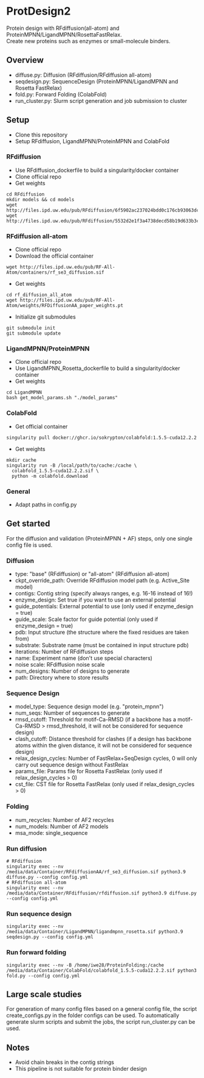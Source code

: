 # ProtDesign2
Protein design with RFdiffusion(all-atom) and ProteinMPNN/LigandMPNN/RosettaFastRelax.\
Create new proteins such as enzymes or small-molecule binders.

## Overview
- diffuse.py: Diffusion (RFdiffusion/RFdiffusion all-atom)
- seqdesign.py: SequenceDesign (ProteinMPNN/LigandMPNN and Rosetta FastRelax)
- fold.py: Forward Folding (ColabFold)
- run_cluster.py: Slurm script generation and job submission to cluster

## Setup

- Clone this repository
- Setup RFdiffusion, LigandMPNN/ProteinMPNN and ColabFold

### RFdiffusion
- Use RFdiffusion_dockerfile to build a singularity/docker container
- Clone official repo
- Get weights
```
cd RFdiffusion
mkdir models && cd models
wget http://files.ipd.uw.edu/pub/RFdiffusion/6f5902ac237024bdd0c176cb93063dc4/Base_ckpt.pt
wget http://files.ipd.uw.edu/pub/RFdiffusion/5532d2e1f3a4738decd58b19d633b3c3/ActiveSite_ckpt.pt
```

### RFdiffusion all-atom
- Clone official repo
- Download the official container
```
wget http://files.ipd.uw.edu/pub/RF-All-Atom/containers/rf_se3_diffusion.sif
```
- Get weights
```
cd rf_diffusion_all_atom
wget http://files.ipd.uw.edu/pub/RF-All-Atom/weights/RFDiffusionAA_paper_weights.pt
```
- Initialize git submodules
```
git submodule init
git submodule update
```

### LigandMPNN/ProteinMPNN
- Clone official repo
- Use LigandMPNN_Rosetta_dockerfile to build a singularity/docker container
- Get weights
```
cd LigandMPNN
bash get_model_params.sh "./model_params"
```

### ColabFold
- Get official container
```
singularity pull docker://ghcr.io/sokrypton/colabfold:1.5.5-cuda12.2.2
```
- Get weights
```
mkdir cache
singularity run -B /local/path/to/cache:/cache \
  colabfold_1.5.5-cuda12.2.2.sif \
  python -m colabfold.download
```

### General
- Adapt paths in config.py


## Get started
For the diffusion and validation (ProteinMPNN + AF) steps, only one single config file is used.

### Diffusion
- type: "base" (RFdiffusion) or "all-atom" (RFdiffusion all-atom)
- ckpt_override_path: Override RFdiffusion model path (e.g. Active_Site model)
- contigs: Contig string (specify always ranges, e.g. 16-16 instead of 16!)
- enzyme_design: Set true if you want to use an external potential
- guide_potentials: External potential to use (only used if enzyme_design = true)
- guide_scale: Scale factor for guide potential (only used if enzyme_design = true)
- pdb: Input structure (the structure where the fixed residues are taken from)
- substrate: Substrate name (must be contained in input structure pdb)
- iterations: Number of RFdiffusion steps
- name: Experiment name (don't use special characters)
- noise scale: RFdiffusion noise scale
- num_designs: Number of designs to generate
- path: Directory where to store results

### Sequence Design
- model_type: Sequence design model (e.g. "protein_mpnn")
- num_seqs: Number of sequences to generate
- rmsd_cutoff: Threshold for motif-Ca-RMSD (if a backbone has a motif-Ca-RMSD > rmsd_threshold, it will not be considered for sequence design)
- clash_cutoff: Distance threshold for clashes (if a design has backbone atoms within the given distance, it will not be considered for sequence design)
- relax_design_cycles: Number of FastRelax+SeqDesign cycles, 0 will only carry out sequence design without FastRelax
- params_file: Params file for Rosetta FastRelax (only used if relax_design_cycles > 0)
- cst_file: CST file for Rosetta FastRelax (only used if relax_design_cycles > 0)

### Folding
- num_recycles: Number of AF2 recycles
- num_models: Number of AF2 models
- msa_mode: single_sequence

### Run diffusion
```
# RFdiffusion
singularity exec --nv /media/data/Container/RFdiffusionAA/rf_se3_diffusion.sif python3.9 diffuse.py --config config.yml
# RFdiffusion all-atom
singularity exec --nv /media/data/Container/RFdiffusion/rfdiffusion.sif python3.9 diffuse.py --config config.yml        
```

### Run sequence design
```
singularity exec --nv /media/data/Container/LigandMPNN/ligandmpnn_rosetta.sif python3.9 seqdesign.py --config config.yml
```

### Run forward folding
```
singularity exec --nv -B /home/iwe28/ProteinFolding:/cache /media/data/Container/ColabFold/colabfold_1.5.5-cuda12.2.2.sif python3 fold.py --config config.yml
```

## Large scale studies
For generation of many config files based on a general config file, the script create_configs.py in the folder configs can be used.
To automatically generate slurm scripts and submit the jobs, the script run_cluster.py can be used.

## Notes
- Avoid chain breaks in the contig strings
- This pipeline is not suitable for protein binder design
